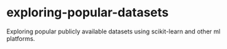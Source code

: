 # exploring-popular-datasets
Exploring popular publicly available datasets using scikit-learn and other ml platforms.
